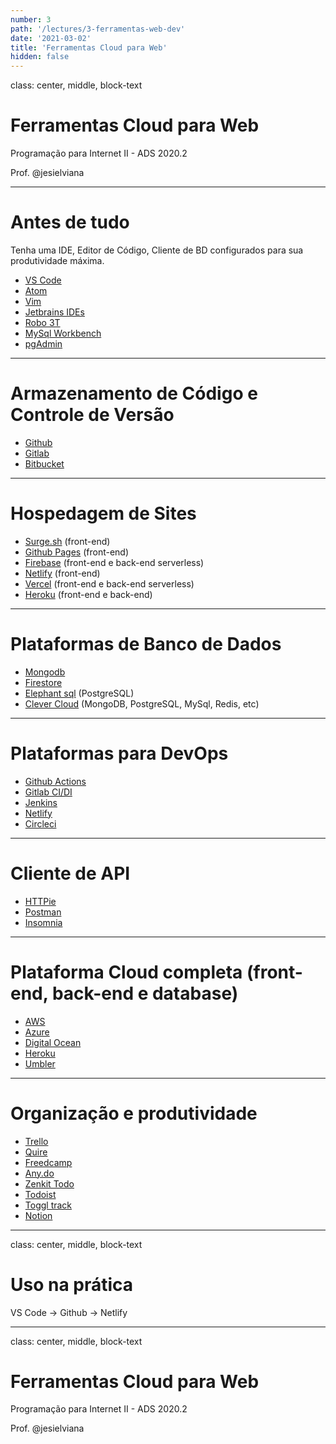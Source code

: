 ```yaml
---
number: 3
path: '/lectures/3-ferramentas-web-dev'
date: '2021-03-02'
title: 'Ferramentas Cloud para Web'
hidden: false
---
```


class: center, middle, block-text

# Ferramentas Cloud para Web

Programação para Internet II - ADS 2020.2

Prof. @jesielviana

---

# Antes de tudo

Tenha uma IDE, Editor de Código, Cliente de BD configurados para sua produtividade máxima.

- [VS Code](https://code.visualstudio.com/)
- [Atom](https://atom.io/)
- [Vim](https://www.vim.org/download.php)
- [Jetbrains IDEs](https://www.jetbrains.com/products/#type=ide)
- [Robo 3T](https://robomongo.org/)
- [MySql Workbench](https://www.mysql.com/products/workbench/)
- [pgAdmin](https://www.pgadmin.org/)

---

# Armazenamento de Código e Controle de Versão

- [Github](https://github.com/)
- [Gitlab](https://gitlab.com/)
- [Bitbucket](https://bitbucket.org/)

---

# Hospedagem de Sites

- [Surge.sh](https://surge.sh/) (front-end)
- [Github Pages](https://pages.github.com/) (front-end)
- [Firebase](https://firebase.google.com/) (front-end e back-end serverless)
- [Netlify](https://www.netlify.com/) (front-end)
- [Vercel](https://vercel.com/) (front-end e back-end serverless)
- [Heroku](https://www.heroku.com/) (front-end e back-end)

---

# Plataformas de Banco de Dados

- [Mongodb](https://www.mongodb.com/try)
- [Firestore](https://firebase.google.com/)
- [Elephant sql](https://www.elephantsql.com/) (PostgreSQL)
- [Clever Cloud](https://www.clever-cloud.com/en/pricing) (MongoDB, PostgreSQL, MySql, Redis, etc)

---

# Plataformas para DevOps

- [Github Actions](https://github.com/)
- [Gitlab CI/DI](https://gitlab.com/)
- [Jenkins](https://www.jenkins.io/)
- [Netlify](https://www.netlify.com/)
- [Circleci](https://circleci.com/)

---

# Cliente de API

- [HTTPie](https://httpie.io/)
- [Postman](https://www.postman.com/)
- [Insomnia](https://insomnia.rest/)

---

# Plataforma Cloud completa (front-end, back-end e database)

- [AWS](https://aws.amazon.com/pt/)
- [Azure](https://azure.microsoft.com/pt-br/)
- [Digital Ocean](https://www.digitalocean.com/)
- [Heroku](https://www.heroku.com/)
- [Umbler](https://www.umbler.com/br/seja-bem-vindo?u=kqxr7v8e)

---

# Organização e produtividade

- [Trello](https://trello.com/)
- [Quire](https://quire.io/)
- [Freedcamp](https://freedcamp.com/)
- [Any.do](https://www.any.do/)
- [Zenkit Todo](https://zenkit.com/pt-br/todo/)
- [Todoist](https://todoist.com/)
- [Toggl track](https://toggl.com/track/)
- [Notion](https://www.notion.so/)

---

class: center, middle, block-text

# Uso na prática

VS Code -> Github -> Netlify

---

class: center, middle, block-text

# Ferramentas Cloud para Web

Programação para Internet II - ADS 2020.2

Prof. @jesielviana
